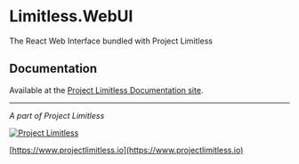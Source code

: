# Limitless.WebUI

The React Web Interface bundled with Project Limitless

## Documentation

Available at the [Project Limitless Documentation site](https://docs.projectlimitless.io/webui).

---
*A part of Project Limitless*

[![Project Limitless](https://www.donovansolms.com/downloads/projectlimitless.jpg)](https://www.projectlimitless.io)

[https://www.projectlimitless.io](https://www.projectlimitless.io)
